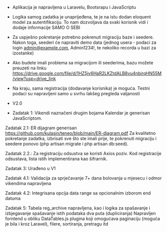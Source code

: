 - Aplikacija je napravljena u Laravelu, Bootsrapu i JavaScriptu
- Logika samog zadatka je unaprijeđena, te je na istu dodan eloquent model za autentifikaciju. To nam dozvoljava da svaki korisnik vidi i dodaje informacije SAMO O SEBI
- Za uspješno pokretanje potrebno pokrenuti migraciju baze i seedere. Nakon toga, seederi će napraviti demo data (jednog usera - podaci za login admin@example.com, Admin1234!, te nekoliko recorda u bazi za izostanke)
- Ako budete imali problema sa migracijom ili seederima, bazu možete preuzeti na linku https://drive.google.com/file/d/1HZ5jv6HaR2LKZtdALB8vu4nbirqHN55M/view?usp=drive_link
- Na kraju, sama registracija (dodavanje korisnika) je moguća. Testni podaci su napravljeni samo u svrhu lakšeg pregleda valjanosti

- V2.0
- Zadatak 1:
Vikendi naznačeni drugim bojama
Kalendar je generisan JavaScriptom. 


Zadatak 2.1: 
       ER dijagram generisan https://github.com/kulasin/teneo/blob/main/ER-diagram.pdf
       Za kvalitetno pokretanje zadatka, izbrisati sve što ste imali prije, te pokrenuti migraciju i seedere ponovo (php artisan migrate i php artisan db:seed).


Zadatak 2.2.:
       Za registraciju odsustva se koristi Axios poziv.
       Kod registracije odsustava, lista istih implementirana kao šifrarnik.


Zadatak 3:
      Urađeno u V1

Zadatak 4.1:
      Validacija za sprječavanje 7+ dana bolovanja u mjesecu i odmor vikendima napravljena

Zadatak 4.2:
     Integrisana opcija data range sa opcionalnim izborom end datuma

Zadatak 5:
      Tabela reg_archive napravljena, kao i logika za spašavanje i izbjegavanje spašavanje istih podataka dva puta (dupliciranja)
      Napravljen forntend u obliku DataTables.js plugina koji omogućava paginaciju (moguća je bila i kroz Laravel), filere, sortiranja, pretragu itd

